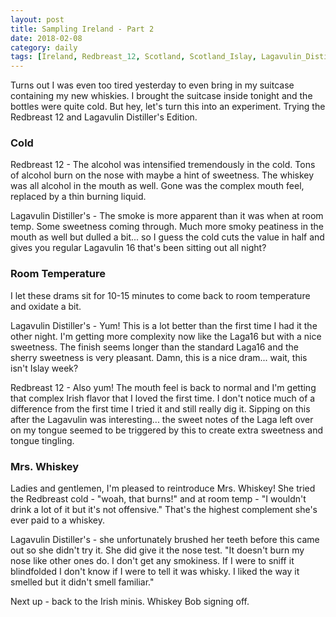 ```yaml
---
layout: post
title: Sampling Ireland - Part 2
date: 2018-02-08
category: daily
tags: [Ireland, Redbreast_12, Scotland, Scotland_Islay, Lagavulin_Distillers2017]
---
```


Turns out I was even too tired yesterday to even bring in my suitcase containing my new whiskies. I brought the suitcase inside tonight and the bottles were quite cold. But hey, let's turn this into an experiment. Trying the Redbreast 12 and Lagavulin Distiller's Edition.

### Cold

Redbreast 12 - The alcohol was intensified tremendously in the cold. Tons of alcohol burn on the nose with maybe a hint of sweetness. The whiskey was all alcohol in the mouth as well. Gone was the complex mouth feel, replaced by a thin burning liquid.

Lagavulin Distiller's - The smoke is more apparent than it was when at room temp. Some sweetness coming through. Much more smoky peatiness in the mouth as well but dulled a bit... so I guess the cold cuts the value in half and gives you regular Lagavulin 16 that's been sitting out all night?

### Room Temperature

I let these drams sit for 10-15 minutes to come back to room temperature and oxidate a bit.

Lagavulin Distiller's - Yum! This is a lot better than the first time I had it the other night. I'm getting more complexity now like the Laga16 but with a nice sweetness. The finish seems longer than the standard Laga16 and the sherry sweetness is very pleasant. Damn, this is a nice dram... wait, this isn't Islay week?

Redbreast 12 - Also yum! The mouth feel is back to normal and I'm getting that complex Irish flavor that I loved the first time. I don't notice much of a difference from the first time I tried it and still really dig it. Sipping on this after the Lagavulin was interesting... the sweet notes of the Laga left over on my tongue seemed to be triggered by this to create extra sweetness and tongue tingling.

### Mrs. Whiskey

Ladies and gentlemen, I'm pleased to reintroduce Mrs. Whiskey! She tried the Redbreast cold - "woah, that burns!" and at room temp - "I wouldn't drink a lot of it but it's not offensive." That's the highest complement she's ever paid to a whiskey.

Lagavulin Distiller's - she unfortunately brushed her teeth before this came out so she didn't try it. She did give it the nose test. "It doesn't burn my nose like other ones do. I don't get any smokiness. If I were to sniff it blindfolded I don't know if I were to tell it was whisky. I liked the way it smelled but it didn't smell familiar."

Next up - back to the Irish minis. Whiskey Bob signing off.

